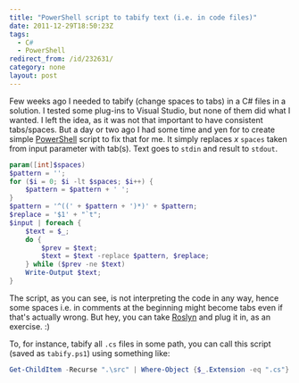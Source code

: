 ```yaml
---
title: "PowerShell script to tabify text (i.e. in code files)"
date: 2011-12-29T18:50:23Z
tags:
  - C#
  - PowerShell
redirect_from: /id/232631/
category: none
layout: post
---
```

Few weeks ago I needed to tabify (change spaces to tabs) in a C# files in a solution. I tested some plug-ins to Visual Studio, but none of them did what I wanted. I left the idea, as it was not that important to have consistent tabs/spaces. But a day or two ago I had some time and yen for to create simple [PowerShell][1] script to fix that for me. It simply replaces _x_ `spaces` taken from input parameter with tab(s). Text goes to `stdin` and result to `stdout`.

```powershell
param([int]$spaces)
$pattern = '';
for ($i = 0; $i -lt $spaces; $i++) {
	$pattern = $pattern + ' ';
}
$pattern = '^((' + $pattern + ')*)' + $pattern;
$replace = '$1' + "`t";
$input | foreach {
	$text = $_;
	do {
		$prev = $text;
		$text = $text -replace $pattern, $replace;
	} while ($prev -ne $text)
	Write-Output $text;
}
```

The script, as you can see, is not interpreting the code in any way, hence some spaces i.e. in comments at the beginning might become tabs even if that's actually wrong. But hey, you can take [Roslyn][2] and plug it in, as an exercise. :)

To, for instance, tabify all `.cs` files in some path, you can call this script (saved as `tabify.ps1`) using something like:

```powershell
Get-ChildItem -Recurse ".\src" | Where-Object {$_.Extension -eq ".cs"} | foreach { Get-Content $_.FullName | .\tabify.ps1 -Spaces 2 | Set-Content -Encoding UTF8 ($_.FullName + ".tabs") }
```

[1]: http://technet.microsoft.com/en-us/library/bb978526.aspx
[2]: http://msdn.com/roslyn